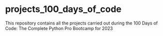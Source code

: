 # projects_100_days_of_code
This repository contains all the projects carried out during the 100 Days of Code: The Complete Python Pro Bootcamp for 2023
